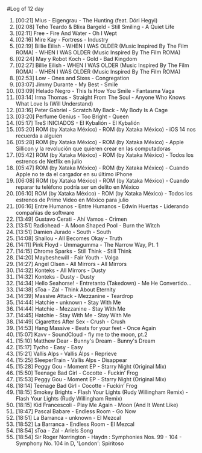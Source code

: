 #Log of 12 day

1. [00:21] Mius - Eigengrau - The Hunting (feat. Dóri Hegyi)
1. [02:08] Teho Teardo & Blixa Bargeld - Still Smiling - A Quiet Life
1. [02:11] Free - Fire And Water - Oh I Wept
1. [02:16] Mire Kay - Fortress - Industry
1. [02:19] Billie Eilish - WHEN I WAS OLDER (Music Inspired By The Film ROMA) - WHEN I WAS OLDER (Music Inspired By The Film ROMA)
1. [02:24] May y Robot Koch - Gold - Bad Kingdom
1. [02:27] Billie Eilish - WHEN I WAS OLDER (Music Inspired By The Film ROMA) - WHEN I WAS OLDER (Music Inspired By The Film ROMA)
1. [02:53] Low - Ones and Sixes - Congregation
1. [03:07] Jimmy Durante - My Best - Smile
1. [03:09] Helado Negro - This Is How You Smile - Fantasma Vaga
1. [03:14] Irma Thomas - Straight From The Soul - Anyone Who Knows What Love Is (Will Understand)
1. [03:16] Peter Gabriel - Scratch My Back - My Body Is A Cage
1. [03:20] Perfume Genius - Too Bright - Queen
1. [05:17] TreS INICIADOS - El Kybalión - El Kybalión
1. [05:20] ROM (by Xataka México) - ROM (by Xataka México) - iOS 14 nos recuerda a alguien
1. [05:28] ROM (by Xataka México) - ROM (by Xataka México) - Apple Sillicon y la revolución que quieren crear en las computadoras
1. [05:42] ROM (by Xataka México) - ROM (by Xataka México) - Todos los estrenos de Netflix en julio
1. [05:47] ROM (by Xataka México) - ROM (by Xataka México) - Cuando Apple no te da el cargador en su último iPhone
1. [06:08] ROM (by Xataka México) - ROM (by Xataka México) - Cuando reparar tu teléfono podría ser un delito en México
1. [06:10] ROM (by Xataka México) - ROM (by Xataka México) - Todos los estrenos de Prime Video en México para julio
1. [06:16] Entre Humanos - Entre Humanos - Edwin Huertas - Liderando compañías de software
1. [13:49] Gustavo Cerati - Ahí Vamos - Crimen
1. [13:51] Radiohead - A Moon Shaped Pool - Burn the Witch
1. [13:51] Damien Jurado - South - South
1. [14:08] Shallou - All Becomes Okay - Truth
1. [14:11] Pink Floyd - Ummagumma - The Narrow Way, Pt. 1
1. [14:15] Chrome Sparks - Still Think - Still Think
1. [14:20] Maybeshewill - Fair Youth - Volga
1. [14:27] Angel Olsen - All Mirrors - All Mirrors
1. [14:32] Konteks - All Mirrors - Dusty
1. [14:32] Konteks - Dusty - Dusty
1. [14:34] Hello Seahorse! - Entretanto (Takedown) - Me He Convertido...
1. [14:38] sToa - Zal - Think About Eternity
1. [14:39] Massive Attack - Mezzanine - Teardrop
1. [14:44] Hatchie - unknown - Stay With Me
1. [14:44] Hatchie - Mezzanine - Stay With Me
1. [14:45] Hatchie - Stay With Me - Stay With Me
1. [14:49] Cigarettes After Sex - Crush - Crush
1. [14:53] Hang Massive - Beats for your feet - Once Again
1. [15:07] Kavv - SoundCloud - fly me to the moon, pt.2
1. [15:10] Matthew Dear - Bunny's Dream - Bunny's Dream
1. [15:17] Tycho - Easy - Easy
1. [15:21] Vallis Alps - Vallis Alps - Reprieve
1. [15:25] SleeperTrain - Vallis Alps - Disappear
1. [15:28] Peggy Gou - Moment EP - Starry Night (Original Mix)
1. [15:50] Teenage Bad Girl - Cocotte - Fuckin’ Frog
1. [15:53] Peggy Gou - Moment EP - Starry Night (Original Mix)
1. [18:14] Teenage Bad Girl - Cocotte - Fuckin’ Frog
1. [18:15] Smokey Brights - Flash Your Lights (Rudy Willingham Remix) - Flash Your Lights (Rudy Willingham Remix)
1. [18:15] Kid Francescoli - Play Me Again - Moon (And It Went Like)
1. [18:47] Pascal Babare - Endless Room - Go Now
1. [18:51] La Barranca - unknown - El Mezcal
1. [18:52] La Barranca - Endless Room - El Mezcal
1. [18:54] sToa - Zal - Ariels Song
1. [18:54] Sir Roger Norrington - Haydn : Symphonies Nos. 99 - 104 - Symphony No. 104 in D, 'London': Spiritoso
